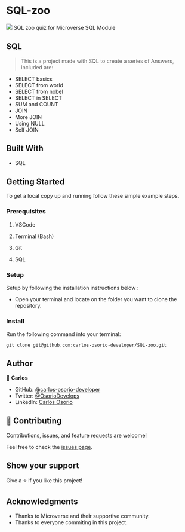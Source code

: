# SQL-zoo

![](https://img.shields.io/badge/Microverse-blueviolet)
SQL zoo quiz for Microverse SQL Module

## SQL 

> This is a project made with SQL to create a series of Answers, included are:
* SELECT basics
* SELECT from world
* SELECT from nobel
* SELECT in SELECT
* SUM and COUNT
* JOIN
* More JOIN
* Using NULL
* Self JOIN 

## Built With

- SQL

## Getting Started

To get a local copy up and running follow these simple example steps.

### Prerequisites

1. VSCode

2. Terminal (Bash)

3. Git

4. SQL

### Setup

Setup by  following the installation instructions below :
* Open your terminal and locate on the folder you want to clone the repository.

### Install

Run the following command into your terminal:

```console
git clone git@github.com:carlos-osorio-developer/SQL-zoo.git
```

## Author

👤 **Carlos**

- GitHub: [@carlos-osorio-developer](https://github.com/carlos-osorio-developer) 
- Twitter: [@OsorioDevelops](https://twitter.com/@OsorioDevelops) 
- LinkedIn: [Carlos Osorio](https://www.linkedin.com/in/carlos-osorio-developer/) 

## 🤝 Contributing

Contributions, issues, and feature requests are welcome!

Feel free to check the [issues page](https://github.com/carlos-osorio-developer/SQL-zoo/issues).

## Show your support

Give a ⭐️ if you like this project!

## Acknowledgments

- Thanks to Microverse and their supportive community.
- Thanks to everyone commiting in this project.